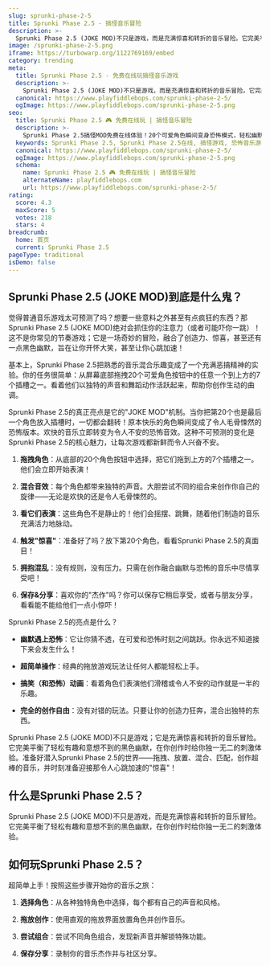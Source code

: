 ```yaml
---
slug: sprunki-phase-2-5
title: Sprunki Phase 2.5 - 搞怪音乐冒险
description: >-
  Sprunki Phase 2.5 (JOKE MOD)不只是游戏，而是充满惊喜和转折的音乐冒险。它完美平衡了轻松有趣和意想不到的黑色幽默，在你创作时给你独一无二的刺激体验。
image: /sprunki-phase-2-5.png
iframe: https://turbowarp.org/1122769169/embed
category: trending
meta:
  title: Sprunki Phase 2.5 - 免费在线玩搞怪音乐游戏
  description: >-
    Sprunki Phase 2.5 (JOKE MOD)不只是游戏，而是充满惊喜和转折的音乐冒险。它完美平衡了轻松有趣和意想不到的黑色幽默，在你创作时给你独一无二的刺激体验。
  canonical: https://www.playfiddlebops.com/sprunki-phase-2-5/
  ogImage: https://www.playfiddlebops.com/sprunki-phase-2-5.png
seo:
  title: Sprunki Phase 2.5 🎮 免费在线玩 | 搞怪音乐冒险
  description: >-
    Sprunki Phase 2.5搞怪MOD免费在线体验！20个可爱角色瞬间变身恐怖模式，轻松幽默与黑暗惊悚完美融合，给你意想不到的音乐冒险！
  keywords: Sprunki Phase 2.5, Sprunki Phase 2.5在线, 搞怪游戏, 恐怖音乐游戏, JOKE MOD, 免费游戏, 音乐创作, 在线玩
  canonical: https://www.playfiddlebops.com/sprunki-phase-2-5/
  ogImage: https://www.playfiddlebops.com/sprunki-phase-2-5.png
  schema:
    name: Sprunki Phase 2.5 🎮 免费在线玩 | 搞怪音乐冒险
    alternateName: playfiddlebops.com
    url: https://www.playfiddlebops.com/sprunki-phase-2-5/
rating:
  score: 4.3
  maxScore: 5
  votes: 218
  stars: 4
breadcrumb:
  home: 首页
  current: Sprunki Phase 2.5
pageType: traditional
isDemo: false
---
```


## Sprunki Phase 2.5 (JOKE MOD)到底是什么鬼？

觉得普通音乐游戏太可预测了吗？想要一些意料之外甚至有点疯狂的东西？那Sprunki Phase 2.5 (JOKE MOD)绝对会抓住你的注意力（或者可能吓你一跳）！这不是你常见的节奏游戏；它是一场奇妙的冒险，融合了创造力、惊喜，甚至还有一点黑色幽默，旨在让你开怀大笑，甚至让你心跳加速！

基本上，Sprunki Phase 2.5把熟悉的音乐混合乐趣变成了一个充满恶搞精神的实验。你的任务很简单：从屏幕底部拖拽20个可爱角色按钮中的任意一个到上方的7个插槽之一。看着他们以独特的声音和舞蹈动作活跃起来，帮助你创作生动的曲调。

Sprunki Phase 2.5的真正亮点是它的"JOKE MOD"机制。当你把第20个也是最后一个角色放入插槽时，一切都会翻转！原本快乐的角色瞬间变成了令人毛骨悚然的恐怖版本。欢快的音乐立即转变为令人不安的恐怖音效。这种不可预测的变化是Sprunki Phase 2.5的核心魅力，让每次游戏都新鲜而令人兴奋不安。

1. **拖拽角色**：从底部的20个角色按钮中选择，把它们拖到上方的7个插槽之一。他们会立即开始表演！

2. **混合音效**：每个角色都带来独特的声音。大胆尝试不同的组合来创作你自己的旋律——无论是欢快的还是令人毛骨悚然的。

3. **看它们表演**：这些角色不是静止的！他们会摇摆、跳舞，随着他们制造的音乐充满活力地脉动。

4. **触发"惊喜"**：准备好了吗？放下第20个角色，看看Sprunki Phase 2.5的真面目！

5. **拥抱混乱**：没有规则，没有压力。只需在创作融合幽默与恐怖的音乐中尽情享受吧！

6. **保存&分享**：喜欢你的"杰作"吗？你可以保存它稍后享受，或者与朋友分享，看看能不能给他们一点小惊吓！

Sprunki Phase 2.5的亮点是什么？

- **幽默遇上恐怖**：它让你猜不透，在可爱和恐怖时刻之间跳跃。你永远不知道接下来会发生什么！

- **超简单操作**：经典的拖放游戏玩法让任何人都能轻松上手。

- **搞笑（和恐怖）动画**：看着角色们表演他们滑稽或令人不安的动作就是一半的乐趣。

- **完全的创作自由**：没有对错的玩法。只要让你的创造力狂奔，混合出独特的东西。

Sprunki Phase 2.5 (JOKE MOD)不只是游戏；它是充满惊喜和转折的音乐冒险。它完美平衡了轻松有趣和意想不到的黑色幽默，在你创作时给你独一无二的刺激体验。准备好潜入Sprunki Phase 2.5的世界——拖拽、放置、混合、匹配，创作超棒的音乐，并时刻准备迎接那令人心跳加速的"惊喜"！

## 什么是Sprunki Phase 2.5？

Sprunki Phase 2.5 (JOKE MOD)不只是游戏，而是充满惊喜和转折的音乐冒险。它完美平衡了轻松有趣和意想不到的黑色幽默，在你创作时给你独一无二的刺激体验。

## 如何玩Sprunki Phase 2.5？

超简单上手！按照这些步骤开始你的音乐之旅：

1. **选择角色**：从各种独特角色中选择，每个都有自己的声音和风格。

2. **拖放创作**：使用直观的拖放界面放置角色并创作音乐。

3. **尝试组合**：尝试不同角色组合，发现新声音并解锁特殊功能。

4. **保存分享**：录制你的音乐杰作并与社区分享。